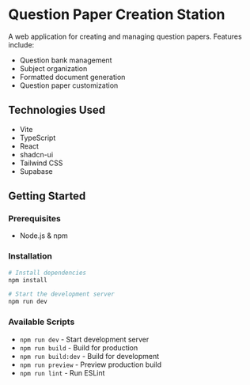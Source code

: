 # Question Paper Creation Station

A web application for creating and managing question papers. Features include:
- Question bank management
- Subject organization
- Formatted document generation
- Question paper customization

## Technologies Used

- Vite
- TypeScript
- React
- shadcn-ui
- Tailwind CSS
- Supabase

## Getting Started

### Prerequisites

- Node.js & npm

### Installation

```sh
# Install dependencies
npm install

# Start the development server
npm run dev
```

### Available Scripts

- `npm run dev` - Start development server
- `npm run build` - Build for production
- `npm run build:dev` - Build for development
- `npm run preview` - Preview production build
- `npm run lint` - Run ESLint
